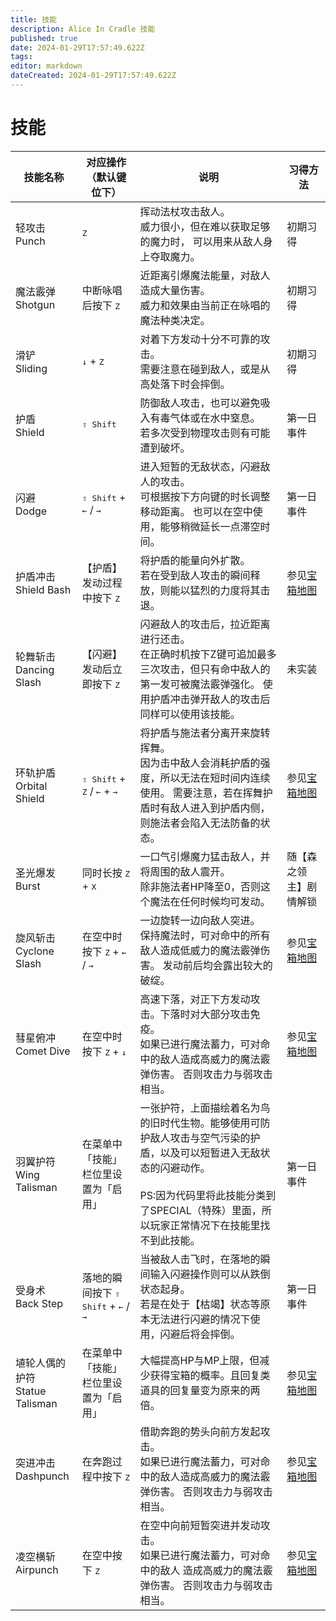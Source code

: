 ```yaml
---
title: 技能
description: Alice In Cradle 技能
published: true
date: 2024-01-29T17:57:49.622Z
tags: 
editor: markdown
dateCreated: 2024-01-29T17:57:49.622Z
---
```


<!-- 表格/文本内多次引用 -->
[宝箱地图]: /zh/maps

# 技能

| 技能名称 | 对应操作（默认键位下） | 说明 | 习得方法 |
| --- | --- | --- | --- |
| 轻攻击<br>Punch | <kbd>Z</kbd> | 挥动法杖攻击敌人。<br>威力很小，但在难以获取足够的魔力时， 可以用来从敌人身上夺取魔力。 | 初期习得 | 
| 魔法霰弹<br>Shotgun	| 中断咏唱后按下 <kbd>Z</kbd> | 近距离引爆魔法能量，对敌人造成大量伤害。<br>威力和效果由当前正在咏唱的魔法种类决定。| 初期习得 |
| 滑铲<br>Sliding | <kbd>↓</kbd> + <kbd>Z</kbd>	| 对着下方发动十分不可靠的攻击。<br>需要注意在碰到敌人，或是从高处落下时会摔倒。 | 初期习得 |
| 护盾<br>Shield | <kbd>⇧ Shift</kbd> | 防御敌人攻击，也可以避免吸入有毒气体或在水中窒息。<br>若多次受到物理攻击则有可能遭到破坏。 | 第一日事件 |
| 闪避<br>Dodge | <kbd>⇧ Shift</kbd> + <kbd>←</kbd> / <kbd>→</kbd>	| 进入短暂的无敌状态，闪避敌人的攻击。<br>可根据按下方向键的时长调整移动距离。 也可以在空中使用，能够稍微延长一点滞空时间。 | 第一日事件 |
| 护盾冲击<br>Shield Bash | 【护盾】发动过程中按下 <kbd>Z</kbd> | 将护盾的能量向外扩散。<br>若在受到敌人攻击的瞬间释放，则能以猛烈的力度将其击退。 | 参见[宝箱地图] |
| 轮舞斩击<br>Dancing Slash | 【闪避】发动后立即按下 <kbd>Z</kbd> | 闪避敌人的攻击后，拉近距离进行还击。<br>在正确时机按下Z键可追加最多三次攻击，但只有命中敌人的第一发可被魔法霰弹强化。 使用护盾冲击弹开敌人的攻击后同样可以使用该技能。 | 未实装 |
| 环轨护盾<br>Orbital Shield | <kbd>⇧ Shift</kbd> + <kbd>Z</kbd > / <kbd>←</kbd> + <kbd>→</kbd> | 将护盾与施法者分离开来旋转挥舞。<br>因为击中敌人会消耗护盾的强度，所以无法在短时间内连续使用。 需要注意，若在挥舞护盾时有敌人进入到护盾内侧，则施法者会陷入无法防备的状态。 | 参见[宝箱地图] |
| 圣光爆发<br>Burst | 同时长按 <kbd>Z</kbd> + <kbd>X</kbd>	| 一口气引爆魔力猛击敌人，并将周围的敌人震开。<br>除非施法者HP降至0，否则这个魔法在任何时候均可发动。 | 随【森之领主】剧情解锁 |
| 旋风斩击<br>Cyclone Slash | 在空中时按下 <kbd>Z</kbd> + <kbd>←</kbd> / <kbd>→</kbd>	| 一边旋转一边向敌人突进。<br>保持魔法时，可对命中的所有敌人造成低威力的魔法霰弹伤害。 发动前后均会露出较大的破绽。 | 参见[宝箱地图] |
| 彗星俯冲<br>Comet Dive | 在空中时按下 <kbd>Z</kbd> + <kbd>↓</kbd> | 高速下落，对正下方发动攻击。下落时对大部分攻击免疫。<br>如果已进行魔法蓄力，可对命中的敌人造成高威力的魔法霰弹伤害。 否则攻击力与弱攻击相当。 | 参见[宝箱地图] |
| 羽翼护符<br>Wing Talisman | 在菜单中「技能」栏位里设置为「启用」 | 一张护符，上面描绘着名为鸟的旧时代生物。能够使用可防护敌人攻击与空气污染的护盾，以及可以短暂进入无敌状态的闪避动作。<br><br>PS:因为代码里将此技能分类到了SPECIAL（特殊）里面，所以玩家正常情况下在技能里找不到此技能。 | 第一日事件 |
| 受身术<br>Back Step | 落地的瞬间按下 <kbd>⇧ Shift</kbd> + <kbd>←</kbd> / <kbd>→</kbd>	| 当被敌人击飞时，在落地的瞬间输入闪避操作则可以从跌倒状态起身。<br>若是在处于【枯竭】状态等原本无法进行闪避的情况下使用，闪避后将会摔倒。 | 第一日事件 |
| 埴轮人偶的护符<br>Statue Talisman | 在菜单中「技能」栏位里设置为「启用」 | 大幅提高HP与MP上限，但减少获得宝箱的概率。且回复类道具的回复量变为原来的两倍。	| 参见[宝箱地图] |
| 突进冲击<br>Dashpunch	| 在奔跑过程中按下 <kbd>Z</kbd>	| 借助奔跑的势头向前方发起攻击。<br>如果已进行魔法蓄力，可对命中的敌人造成高威力的魔法霰弹伤害。 否则攻击力与弱攻击相当。 | 参见[宝箱地图] |
| 凌空横斩<br>Airpunch | 在空中按下 <kbd>Z</kbd>	| 在空中向前短暂突进并发动攻击。<br>如果已进行魔法蓄力，可对命中的敌人 造成高威力的魔法霰弹伤害。 否则攻击力与弱攻击相当。 | 参见[宝箱地图] |